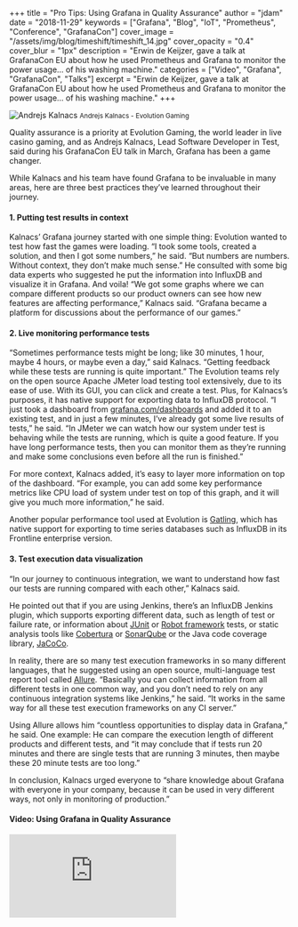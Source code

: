 +++
title = "Pro Tips: Using Grafana in Quality Assurance"
author = "jdam"
date = "2018-11-29"
keywords = ["Grafana", "Blog", "IoT", "Prometheus", "Conference", "GrafanaCon"]
cover_image = "/assets/img/blog/timeshift/timeshift_14.jpg"
cover_opacity = "0.4"
cover_blur = "1px"
description = "Erwin de Keijzer, gave a talk at GrafanaCon EU about how he used Prometheus and Grafana to monitor the power usage… of his washing machine."
categories = ["Video", "Grafana", "GrafanaCon", "Talks"]
excerpt = "Erwin de Keijzer, gave a talk at GrafanaCon EU about how he used Prometheus and Grafana to monitor the power usage… of his washing machine."
+++

![Andrejs Kalnacs](/assets/img/blog/andrejs_kalnacs.jpg)
<small>Andrejs Kalnacs - Evolution Gaming</small>

Quality assurance is a priority at Evolution Gaming, the world leader in live casino gaming, and as Andrejs Kalnacs, Lead Software Developer in Test, said during his GrafanaCon EU talk in March, Grafana has been a game changer.

While Kalnacs and his team have found Grafana to be invaluable in many areas, here are three best practices they’ve learned throughout their journey.

#### 1. Putting test results in context
Kalnacs’ Grafana journey started with one simple thing: Evolution wanted to test how fast the games were loading. “I took some tools, created a solution, and then I got some numbers,” he said. “But numbers are numbers. Without context, they don’t make much sense.” He consulted with some big data experts who suggested he put the information into InfluxDB and visualize it in Grafana. And voila! “We got some graphs where we can compare different products so our product owners can see how new features are affecting performance,” Kalnacs said. “Grafana became a platform for discussions about the performance of our games.”

#### 2. Live monitoring performance tests 
“Sometimes performance tests might be long; like 30 minutes, 1 hour, maybe 4 hours, or maybe even a day,” said Kalnacs. “Getting feedback while these tests are running is quite important.” The Evolution teams rely on the open source Apache JMeter load testing tool extensively, due to its ease of use. With its GUI, you can click and create a test. Plus, for Kalnacs’s purposes, it has native support for exporting data to InfluxDB protocol. “I just took a dashboard from [grafana.com/dashboards](https://grafana.com/dashboards) and added it to an existing test, and in just a few minutes, I’ve already got some live results of tests,” he said. “In JMeter we can watch how our system under test is behaving while the tests are running, which is quite a good feature. If you have long performance tests, then you can monitor them as they’re running and make some conclusions even before all the run is finished.” 

For more context, Kalnacs added, it’s easy to layer more information on top of the dashboard. “For example, you can add some key performance metrics like CPU load of system under test on top of this graph, and it will give you much more information,” he said.

Another popular performance tool used at Evolution is [Gatling](https://gatling.io/), which has native support for exporting to time series databases such as InfluxDB in its Frontline enterprise version.  

#### 3. Test execution data visualization 
“In our journey to continuous integration, we want to understand how fast our tests are running compared with each other,” Kalnacs said. 

He pointed out that if you are using Jenkins, there’s an InfluxDB Jenkins plugin, which supports exporting different data, such as length of test or failure rate, or information about [JUnit](https://junit.org/junit5/) or [Robot framework](http://robotframework.org/) tests, or static analysis tools like [Cobertura](http://cobertura.github.io/cobertura/) or [SonarQube](https://www.sonarqube.org/) or the Java code coverage library, [JaCoCo](https://www.eclemma.org/jacoco/). 

In reality, there are so many test execution frameworks in so many different languages, that he suggested using an open source, multi-language test report tool called [Allure](https://github.com/allure-framework/). “Basically you can collect information from all different tests in one common way, and you don’t need to rely on any continuous integration systems like Jenkins,” he said. “It works in the same way for all these test execution frameworks on any CI server.”

Using Allure allows him “countless opportunities to display data in Grafana,” he said. One example: He can compare the execution length of different products and different tests, and “it may conclude that if tests run 20 minutes and there are single tests that are running 3 minutes, then maybe these 20 minute tests are too long.”

In conclusion, Kalnacs urged everyone to “share knowledge about Grafana with everyone in your company, because it can be used in very different ways, not only in monitoring of production.”

#### Video: Using Grafana in Quality Assurance
<div class="video-wrapper">
	<iframe src="https://www.youtube.com/embed/mzHKcfYH5tE" frameborder="0" allow="autoplay; encrypted-media" allowfullscreen></iframe>
</div>

